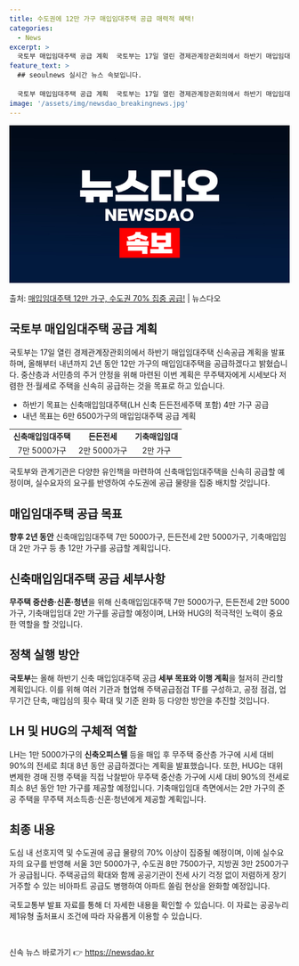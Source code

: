 ```yaml
---
title: 수도권에 12만 가구 매입임대주택 공급 매력적 혜택!
categories:
  - News
excerpt: >
  국토부 매입임대주택 공급 계획  국토부는 17일 열린 경제관계장관회의에서 하반기 매입임대주택 신속공급 계획을…
feature_text: >
  ## seoulnews 실시간 뉴스 속보입니다.

  국토부 매입임대주택 공급 계획  국토부는 17일 열린 경제관계장관회의에서 하반기 매입임대주택 신속공급 계획을…
image: '/assets/img/newsdao_breakingnews.jpg'
---
```


![뉴스다오 속보](/assets/img/newsdao_breakingnews.jpg)

<p>출처: <a href="https://newsdao.kr/4280" rel="dofollow">매입임대주택 12만 가구, 수도권 70% 집중 공급!</a> | 뉴스다오</p>

<h2 data-ke-size="size26">국토부 매입임대주택 공급 계획</h2>
<p data-ke-size="size16">국토부는 17일 열린 경제관계장관회의에서 하반기 매입임대주택 신속공급 계획을 발표하며, 올해부터 내년까지 2년 동안 12만 가구의 매입임대주택을 공급하겠다고 밝혔습니다. 중산층과 서민층의 주거 안정을 위해 마련된 이번 계획은 무주택자에게 시세보다 저렴한 전·월세로 주택을 신속히 공급하는 것을 목표로 하고 있습니다.</p>
<ul>
  <li>하반기 목표는 신축매입임대주택(LH 신축 든든전세주택 포함) 4만 가구 공급</li>
  <li>내년 목표는 6만 6500가구의 매입임대주택 공급 계획</li>
</ul>
<table>
  <tr>
    <td style="text-align: center; height: 17px;"><b>신축매입임대주택</b></td>
    <td style="text-align: center; height: 17px;"><b>든든전세</b></td>
    <td style="text-align: center; height: 17px;"><b>기축매입임대</b></td>
  </tr>
  <tr>
    <td style="text-align: center; height: 17px;">7만 5000가구</td>
    <td style="text-align: center; height: 17px;">2만 5000가구</td>
    <td style="text-align: center; height: 17px;">2만 가구</td>
  </tr>
</table>
<p data-ke-size="size16">국토부와 관계기관은 다양한 유인책을 마련하여 신축매입임대주택을 신속히 공급할 예정이며, 실수요자의 요구를 반영하여 수도권에 공급 물량을 집중 배치할 것입니다.</p>

<h2 data-ke-size="size26">매입임대주택 공급 목표</h2>
<p data-ke-size="size16"><b>향후 2년 동안</b> 신축매입임대주택 7만 5000가구, 든든전세 2만 5000가구, 기축매입임대 2만 가구 등 총 12만 가구를 공급할 계획입니다.</p>

<h2 data-ke-size="size26">신축매입임대주택 공급 세부사항</h2>
<p data-ke-size="size16"><b>무주택 중산층·신혼·청년</b>을 위해 신축매입임대주택 7만 5000가구, 든든전세 2만 5000가구, 기축매입임대 2만 가구를 공급할 예정이며, LH와 HUG의 적극적인 노력이 중요한 역할을 할 것입니다.</p>

<h2 data-ke-size="size26">정책 실행 방안</h2>
<p data-ke-size="size16"><b>국토부</b>는 올해 하반기 신축 매입임대주택 공급 <b>세부 목표와 이행 계획</b>을 철저히 관리할 계획입니다. 이를 위해 여러 기관과 협업해 주택공급점검 TF를 구성하고, 공정 점검, 업무기간 단축, 매입심의 횟수 확대 및 기준 완화 등 다양한 방안을 추진할 것입니다.</p>

<h2 data-ke-size="size26">LH 및 HUG의 구체적 역할</h2>
<p data-ke-size="size16">LH는 1만 5000가구의 <b>신축오피스텔</b> 등을 매입 후 무주택 중산층 가구에 시세 대비 90%의 전세로 최대 8년 동안 공급하겠다는 계획을 발표했습니다. 또한, HUG는 대위변제한 경매 진행 주택을 직접 낙찰받아 무주택 중산층 가구에 시세 대비 90%의 전세로 최소 8년 동안 1만 가구를 제공할 예정입니다. 기축매입임대 측면에서는 2만 가구의 준공 주택을 무주택 저소득층·신혼·청년에게 제공할 계획입니다.</p>

<h2 data-ke-size="size26">최종 내용</h2>
<p data-ke-size="size16">도심 내 선호지역 및 수도권에 공급 물량의 70% 이상이 집중될 예정이며, 이에 실수요자의 요구를 반영해 서울 3만 5000가구, 수도권 8만 7500가구, 지방권 3만 2500가구가 공급됩니다. 주택공급의 확대와 함께 공공기관이 전세 사기 걱정 없이 저렴하게 장기 거주할 수 있는 비아파트 공급도 병행하여 아파트 쏠림 현상을 완화할 예정입니다.</p>

<p data-ke-size="size16">국토교통부 발표 자료를 통해 더 자세한 내용을 확인할 수 있습니다. 이 자료는 공공누리 제1유형 출처표시 조건에 따라 자유롭게 이용할 수 있습니다.</p>

<p data-ke-size="size16">&nbsp;</p> 

신속 뉴스 바로가기 👉 <a href="https://newsdao.kr" rel="dofollow">https://newsdao.kr</a>



